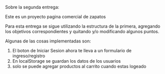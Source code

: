 Sobre la segunda entrega:

Este es un proyecto pagina comercial de zapatos

Para esta entrega se sigue utilizando la estructura de la primera, agregando los objetivos correspondientes y quitando y/o modificando algunos puntos.

Algunas de las cosas implementadas son:
1) El boton de Iniciar Sesion ahora te lleva a un formulario de ingreso/registro
2) En localStorage se guardan los datos de los usuarios
3) solo se puede agregar productos al carrito cuando estas logeado
